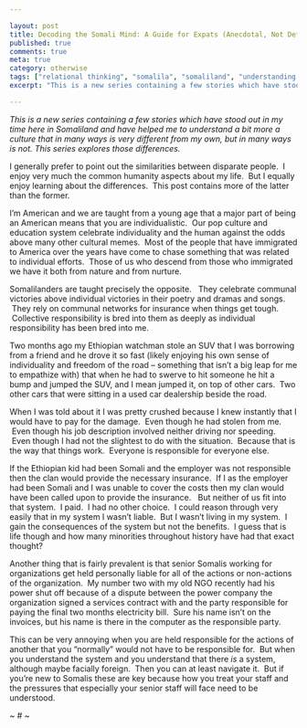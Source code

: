 ```yaml
---

layout: post
title: Decoding the Somali Mind: A Guide for Expats (Anecdotal, Not Definitive Version): Responsibility
published: true
comments: true
meta: true
category: otherwise
tags: ["relational thinking", "somalila", "somaliland", "understanding somalis"]
excerpt: "This is a new series containing a few stories which have stood out in my time here in Somaliland and have helped me to understand a bit more a culture that in many ways is very different from my own, but in many ways is not. This series explores those differences.  This entry is about relationships in Somaliland."

---
```


*This is a new series containing a few stories which have stood out in my time here in Somaliland and have helped me to understand a bit more a culture that in many ways is very different from my own, but in many ways is not. This series explores those differences.*


I generally prefer to point out the similarities between disparate people.  I enjoy very much the common humanity aspects about my life.  But I equally enjoy learning about the differences.  This post contains more of the latter than the former.


I’m American and we are taught from a young age that a major part of being an American means that you are individualistic.  Our pop culture and education system celebrate individuality and the human against the odds above many other cultural memes.  Most of the people that have immigrated to America over the years have come to chase something that was related to individual efforts.  Those of us who descend from those who immigrated we have it both from nature and from nurture.

Somalilanders are taught precisely the opposite.   They celebrate communal victories above individual victories in their poetry and dramas and songs.  They rely on communal networks for insurance when things get tough.  Collective responsibility is bred into them as deeply as individual responsibility has been bred into me.

Two months ago my Ethiopian watchman stole an SUV that I was borrowing from a friend and he drove it so fast (likely enjoying his own sense of individuality and freedom of the road – something that isn’t a big leap for me to empathize with) that when he had to swerve to hit someone he hit a bump and jumped the SUV, and I mean jumped it, on top of other cars.  Two other cars that were sitting in a used car dealership beside the road.

When I was told about it I was pretty crushed because I knew instantly that I would have to pay for the damage.  Even though he had stolen from me.  Even though his job description involved neither driving nor speeding.  Even though I had not the slightest to do with the situation.  Because that is the way that things work.  Everyone is responsible for everyone else.

If the Ethiopian kid had been Somali and the employer was not responsible then the clan would provide the necessary insurance.  If I as the employer had been Somali and I was unable to cover the costs then my clan would have been called upon to provide the insurance.   But neither of us fit into that system.  I paid.  I had no other choice.  I could reason through very easily that in my system I wasn’t liable.  But I wasn’t living in my system.  I gain the consequences of the system but not the benefits.  I guess that is life though and how many minorities throughout history have had that exact thought?

Another thing that is fairly prevalent is that senior Somalis working for organizations get held personally liable for all of the actions or non-actions of the organization.  My number two with my old NGO recently had his power shut off because of a dispute between the power company the organization signed a services contract with and the party responsible for paying the final two months electricity bill.  Sure his name isn’t on the invoices, but his name is there in the computer as the responsible party.

This can be very annoying when you are held responsible for the actions of another that you “normally” would not have to be responsible for.  But when you understand the system and you understand that there *is* a system, although maybe facially foreign.  Then you can at least navigate it.  But if you’re new to Somalis these are key because how you treat your staff and the pressures that especially your senior staff will face need to be understood.

~ # ~